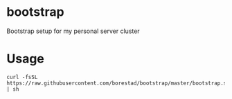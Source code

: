 # bootstrap
Bootstrap setup for my personal server cluster

# Usage
    curl -fsSL https://raw.githubusercontent.com/borestad/bootstrap/master/bootstrap.sh | sh
